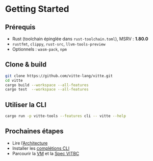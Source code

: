 # Getting Started

## Prérequis
- Rust (toolchain épinglée dans `rust-toolchain.toml`), MSRV : **1.80.0**
- `rustfmt`, `clippy`, `rust-src`, `llvm-tools-preview`
- Optionnels : `wasm-pack`, `npm`

## Clone & build
```bash
git clone https://github.com/vitte-lang/vitte.git
cd vitte
cargo build --workspace --all-features
cargo test  --workspace --all-features
```

## Utiliser la CLI
```bash
cargo run -p vitte-tools --features cli -- vitte --help
```

## Prochaines étapes
- Lire l’[Architecture](./ARCHITECTURE/overview.md)
- Installer les [complétions CLI](./COMPLETIONS.md)
- Parcourir la [VM](./VM/overview.md) et la [Spec VITBC](./VITBC/spec.md)
